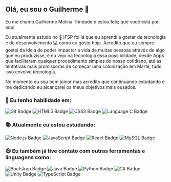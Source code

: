 
<!--
**Molina0127/Molina0127** is a ✨ _special_ ✨ repository because its `README.md` (this file) appears on your GitHub profile.

Here are some ideas to get you started:

- 🔭 I’m currently working on ...
- 🌱 I’m currently learning ...
- 👯 I’m looking to collaborate on ...
- 🤔 I’m looking for help with ...
- 💬 Ask me about ...
- 📫 How to reach me: ...
- 😄 Pronouns: ...
- ⚡ Fun fact: ...
-->
<!--
## Olá, eu sou o Guilherme 👋

[![LinkedIn Badge](https://img.shields.io/badge/LinkedIn-20232A?style=flat&logo=linkedin&logoColor=0077B5
)](https://www.linkedin.com/in/guilherme-molina-trindade/)
[![Gmail Badge](https://img.shields.io/badge/Gmail-20232A?style=flat&logo=gmail&logoColor=D14836
)](mailto:guimoltri@gmail.com)

Eu sou o Guilherme Molina Trindade e atualmente estou estudando no IFSP

A experiência de estudar no IFSP me promoveu conhecer melhor a tecnologia e aprender a gostar dela, 

Eu sou estudante no IFSP 👨‍🎓 


<ul>
  <li></li>
  <li></li>
</ul>



### 💪 Minhas habilidades

![Git Badge](https://img.shields.io/badge/Git-20232A.svg?style=flat&logo=git&logoColor=%23F05033)
![HTML5 Badge](https://img.shields.io/badge/HTML5-20232A?style=flat&logo=html5&logoColor=E34F26)
![CSS3 Badge](https://img.shields.io/badge/CSS3-20232A?style=flat&logo=css3&logoColor=1572B6)
![Language C Badge](https://img.shields.io/badge/C-20232A?style=flat&logo=c&logoColor=00599C)

### 📚 Atualmente eu estou estudando 

![Node.js Badge](https://img.shields.io/badge/Node.js-20232A?style=flat&logo=node.js&logoColor=43853D)
![JavaScript Badge](https://img.shields.io/badge/JavaScript-323330?style=flat&logo=javascript&logoColor=F7DF1E)
![React Badge](https://img.shields.io/badge/React-20232A?style=flat&logo=react&logoColor=61DAFB)
![MySQL Badge](https://img.shields.io/badge/MySQL-00000F?style=flat&logo=mysql&logoColor=white)

### 😄 Ferramentas e Linguagens que eu já tive contato

![Bootstrap Badge](https://img.shields.io/badge/Bootstrap-20232A?style=flat&logo=bootstrap&logoColor=563D7C)
![Java Badge](https://img.shields.io/badge/Java-20232A?style=flat&logo=java&logoColor=ED8B00)
![Python Badge](https://img.shields.io/badge/Python-20232A?style=flat&logo=python&logoColor=235980)
![C# Badge](https://img.shields.io/badge/C%23-20232A?style=flat&logo=c-sharp&logoColor=239120)
![Unity Badge](https://img.shields.io/badge/Unity-100000?style=flat&logo=unity&logoColor=white)
![TypeScript Badge](https://img.shields.io/badge/TypeScript-20232A?style=flat&logo=typescript&logoColor=007ACC)

### Minhas estatísticas

  <div>
    <img align="center" height="175" src="https://github-readme-stats.vercel.app/api?username=Molina0127&show_icons=true&include_all_commits=true&count_private=true&theme=dark">
    <img align="center" height="175" src="https://github-readme-stats.vercel.app/api/top-langs/?username=Molina0127&theme=dark&layout=compact">
  </div>

<br>
-->

## Olá, eu sou o Guilherme 👋

Eu me chamo Guilherme Molina Trindade e estou feliz que você está por aqui

Eu atualmente estudo no 🏫 IFSP foi lá que eu aprendi a gostar de  tecnologia e de desenvolvimento 💻 como eu gosto hoje. Acredito que eu sempre gostei da ideia de poder impactar a vida de muitas pessoas através de algo que eu produzisse, e eu vejo na tecnologia essa possibilidade, desde Apps que facilitaram qualquer procedimento simples do nosso cotidiano, até as tentativas mais promissoras de começar uma colonização em Marte, tudo isso envolve tecnologia.

No momento eu sou bem júnior mas acredito que continuando estudando e me dedicando eu alcançarei os meus objetivos mais ousados.

### 💪 Eu tenho habilidade em:

![Git Badge](https://img.shields.io/badge/Git-20232A.svg?style=flat&logo=git&logoColor=%23F05033)
![HTML5 Badge](https://img.shields.io/badge/HTML5-20232A?style=flat&logo=html5&logoColor=E34F26)
![CSS3 Badge](https://img.shields.io/badge/CSS3-20232A?style=flat&logo=css3&logoColor=1572B6)
![Language C Badge](https://img.shields.io/badge/C-20232A?style=flat&logo=c&logoColor=00599C)

### 📚 Atualmente eu estou estudando:

![Node.js Badge](https://img.shields.io/badge/Node.js-20232A?style=flat&logo=node.js&logoColor=43853D)
![JavaScript Badge](https://img.shields.io/badge/JavaScript-323330?style=flat&logo=javascript&logoColor=F7DF1E)
![React Badge](https://img.shields.io/badge/React-20232A?style=flat&logo=react&logoColor=61DAFB)
![MySQL Badge](https://img.shields.io/badge/MySQL-00000F?style=flat&logo=mysql&logoColor=white)

### 😄 Eu também já tive contato com outras ferramentas e linguagens como: 

![Bootstrap Badge](https://img.shields.io/badge/Bootstrap-20232A?style=flat&logo=bootstrap&logoColor=563D7C)
![Java Badge](https://img.shields.io/badge/Java-20232A?style=flat&logo=java&logoColor=ED8B00)
![Python Badge](https://img.shields.io/badge/Python-20232A?style=flat&logo=python&logoColor=235980)
![C# Badge](https://img.shields.io/badge/C%23-20232A?style=flat&logo=c-sharp&logoColor=239120)
![Unity Badge](https://img.shields.io/badge/Unity-100000?style=flat&logo=unity&logoColor=white)
![TypeScript Badge](https://img.shields.io/badge/TypeScript-20232A?style=flat&logo=typescript&logoColor=007ACC)




